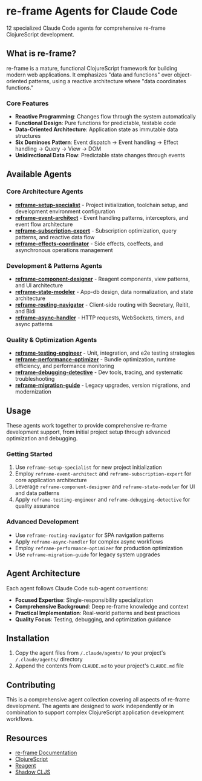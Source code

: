# re-frame Agents for Claude Code

12 specialized Claude Code agents for comprehensive re-frame ClojureScript development.

## What is re-frame?

re-frame is a mature, functional ClojureScript framework for building modern web applications. It emphasizes "data and functions" over object-oriented patterns, using a reactive architecture where "data coordinates functions."

### Core Features
- **Reactive Programming**: Changes flow through the system automatically
- **Functional Design**: Pure functions for predictable, testable code
- **Data-Oriented Architecture**: Application state as immutable data structures
- **Six Dominoes Pattern**: Event dispatch → Event handling → Effect handling → Query → View → DOM
- **Unidirectional Data Flow**: Predictable state changes through events

## Available Agents

### Core Architecture Agents
- **[reframe-setup-specialist](/.claude/agents/reframe-setup-specialist.md)** - Project initialization, toolchain setup, and development environment configuration
- **[reframe-event-architect](/.claude/agents/reframe-event-architect.md)** - Event handling patterns, interceptors, and event flow architecture  
- **[reframe-subscription-expert](/.claude/agents/reframe-subscription-expert.md)** - Subscription optimization, query patterns, and reactive data flow
- **[reframe-effects-coordinator](/.claude/agents/reframe-effects-coordinator.md)** - Side effects, coeffects, and asynchronous operations management

### Development & Patterns Agents
- **[reframe-component-designer](/.claude/agents/reframe-component-designer.md)** - Reagent components, view patterns, and UI architecture
- **[reframe-state-modeler](/.claude/agents/reframe-state-modeler.md)** - App-db design, data normalization, and state architecture
- **[reframe-routing-navigator](/.claude/agents/reframe-routing-navigator.md)** - Client-side routing with Secretary, Reitit, and Bidi
- **[reframe-async-handler](/.claude/agents/reframe-async-handler.md)** - HTTP requests, WebSockets, timers, and async patterns

### Quality & Optimization Agents  
- **[reframe-testing-engineer](/.claude/agents/reframe-testing-engineer.md)** - Unit, integration, and e2e testing strategies
- **[reframe-performance-optimizer](/.claude/agents/reframe-performance-optimizer.md)** - Bundle optimization, runtime efficiency, and performance monitoring
- **[reframe-debugging-detective](/.claude/agents/reframe-debugging-detective.md)** - Dev tools, tracing, and systematic troubleshooting
- **[reframe-migration-guide](/.claude/agents/reframe-migration-guide.md)** - Legacy upgrades, version migrations, and modernization

## Usage

These agents work together to provide comprehensive re-frame development support, from initial project setup through advanced optimization and debugging.

### Getting Started
1. Use `reframe-setup-specialist` for new project initialization
2. Employ `reframe-event-architect` and `reframe-subscription-expert` for core application architecture
3. Leverage `reframe-component-designer` and `reframe-state-modeler` for UI and data patterns
4. Apply `reframe-testing-engineer` and `reframe-debugging-detective` for quality assurance

### Advanced Development
- Use `reframe-routing-navigator` for SPA navigation patterns
- Apply `reframe-async-handler` for complex async workflows
- Employ `reframe-performance-optimizer` for production optimization
- Use `reframe-migration-guide` for legacy system upgrades

## Agent Architecture

Each agent follows Claude Code sub-agent conventions:
- **Focused Expertise**: Single-responsibility specialization
- **Comprehensive Background**: Deep re-frame knowledge and context
- **Practical Implementation**: Real-world patterns and best practices
- **Quality Focus**: Testing, debugging, and optimization guidance

## Installation

1. Copy the agent files from `/.claude/agents/` to your project's `/.claude/agents/` directory
2. Append the contents from `CLAUDE.md` to your project's `CLAUDE.md` file

## Contributing

This is a comprehensive agent collection covering all aspects of re-frame development. The agents are designed to work independently or in combination to support complex ClojureScript application development workflows.

## Resources

- [re-frame Documentation](https://day8.github.io/re-frame/re-frame/)
- [ClojureScript](https://clojurescript.org/)
- [Reagent](https://reagent-project.github.io/)
- [Shadow CLJS](https://shadow-cljs.github.io/docs/UsersGuide.html)